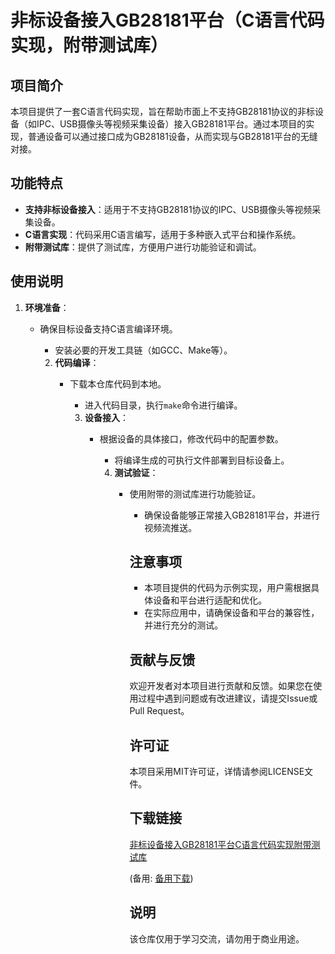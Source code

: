 # 非标设备接入GB28181平台（C语言代码实现，附带测试库）

## 项目简介

本项目提供了一套C语言代码实现，旨在帮助市面上不支持GB28181协议的非标设备（如IPC、USB摄像头等视频采集设备）接入GB28181平台。通过本项目的实现，普通设备可以通过接口成为GB28181设备，从而实现与GB28181平台的无缝对接。

## 功能特点

- **支持非标设备接入**：适用于不支持GB28181协议的IPC、USB摄像头等视频采集设备。
- **C语言实现**：代码采用C语言编写，适用于多种嵌入式平台和操作系统。
- **附带测试库**：提供了测试库，方便用户进行功能验证和调试。

## 使用说明

1. **环境准备**：
   - 确保目标设备支持C语言编译环境。
      - 安装必要的开发工具链（如GCC、Make等）。

      2. **代码编译**：
         - 下载本仓库代码到本地。
            - 进入代码目录，执行`make`命令进行编译。

            3. **设备接入**：
               - 根据设备的具体接口，修改代码中的配置参数。
                  - 将编译生成的可执行文件部署到目标设备上。

                  4. **测试验证**：
                     - 使用附带的测试库进行功能验证。
                        - 确保设备能够正常接入GB28181平台，并进行视频流推送。

                        ## 注意事项

                        - 本项目提供的代码为示例实现，用户需根据具体设备和平台进行适配和优化。
                        - 在实际应用中，请确保设备和平台的兼容性，并进行充分的测试。

                        ## 贡献与反馈

                        欢迎开发者对本项目进行贡献和反馈。如果您在使用过程中遇到问题或有改进建议，请提交Issue或Pull Request。

                        ## 许可证

                        本项目采用MIT许可证，详情请参阅LICENSE文件。

                        ## 下载链接
                        [非标设备接入GB28181平台C语言代码实现附带测试库](https://pan.quark.cn/s/e91031f1d9f6) 

                        (备用: [备用下载](https://pan.baidu.com/s/1cZsycIMXrK769P0Nk1jg9Q?pwd=1234))

                        ## 说明

                        该仓库仅用于学习交流，请勿用于商业用途。
